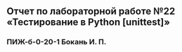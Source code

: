 ## Отчет по лабораторной работе №22 «Тестирование в Python [unittest]»
### ПИЖ-б-0-20-1 Бокань И. П.